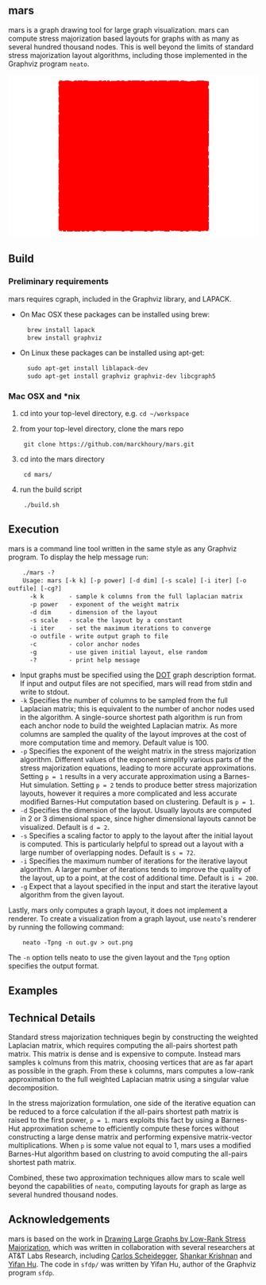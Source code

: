 ## mars

mars is a graph drawing tool for large graph visualization. mars can compute stress majorization based layouts for graphs with as many as several hundred thousand nodes. This is well beyond the limits of standard stress majorization layout algorithms, including those implemented in the Graphviz program `neato`. 

![finance256](./finance256.gif)

## Build

### Preliminary requirements
mars requires cgraph, included in the Graphviz library, and LAPACK.

* On Mac OSX these packages can be installed using brew:

        brew install lapack
        brew install graphviz

* On Linux these packages can be installed using apt-get:

        sudo apt-get install liblapack-dev
        sudo apt-get install graphviz graphviz-dev libcgraph5

### Mac OSX and *nix

1. cd into your top-level directory, e.g. `cd ~/workspace`
1. from your top-level directory, clone the mars repo

        git clone https://github.com/marckhoury/mars.git

1. cd into the mars directory

        cd mars/

1. run the build script
        
        ./build.sh

## Execution
mars is a command line tool written in the same style as any Graphviz program. To display the help message run:

        ./mars -?
        Usage: mars [-k k] [-p power] [-d dim] [-s scale] [-i iter] [-o outfile] [-cg?]
          -k k       - sample k columns from the full laplacian matrix
          -p power   - exponent of the weight matrix
          -d dim     - dimension of the layout
          -s scale   - scale the layout by a constant
          -i iter    - set the maximum iterations to converge
          -o outfile - write output graph to file
          -c         - color anchor nodes
          -g         - use given initial layout, else random
          -?         - print help message

* Input graphs must be specified using the [DOT](http://en.wikipedia.org/wiki/DOT_(graph_description_language)) graph description format. If input and output files are not specified, mars will read from stdin and write to stdout.
* `-k` Specifies the number of columns to be sampled from the full Laplacian matrix; this is equivalent to the number of anchor nodes used in the algorithm. A single-source shortest path algorithm is run from each anchor node to build the weighted Laplacian matrix. As more columns are sampled the quality of the layout improves at the cost of more computation time and memory. Default value is 100.
* `-p` Specifies the exponent of the weight matrix in the stress majorization algorithm. Different values of the exponent simplify various parts of the stress majorization equations, leading to more accurate approximations. Setting `p = 1` results in a very accurate approximation using a Barnes-Hut simulation. Setting `p = 2` tends to produce better stress majorization layouts, however it requires a more complicated and less accurate modified Barnes-Hut computation based on clustering. Default is `p = 1`.
* `-d` Specifies the dimension of the layout. Usually layouts are computed in 2 or 3 dimensional space, since higher dimensional layouts cannot be visualized. Default is `d = 2`.
* `-s` Specifies a scaling factor to apply to the layout after the initial layout is computed. This is particularly helpful to spread out a layout with a large number of overlapping nodes. Default is `s = 72`.
* `-i` Specifies the maximum number of iterations for the iterative layout algorithm. A larger number of iterations tends to improve the quality of the layout, up to a point, at the cost of additional time. Default is `i = 200`.
* `-g` Expect that a layout specified in the input and start the iterative layout algorithm from the given layout.

Lastly, mars only computes a graph layout, it does not implement a renderer. To create a visualization from a graph layout, use `neato`'s renderer by running the following command:

        neato -Tpng -n out.gv > out.png

The `-n` option tells neato to use the given layout and the `Tpng` option specifies the output format. 

## Examples

## Technical Details
Standard stress majorization techniques begin by constructing the weighted Laplacian matrix, which requires computing the all-pairs shortest path matrix. This matrix is dense and is expensive to compute. Instead mars samples `k` colmuns from this matrix, choosing vertices that are as far apart as possible in the graph. From these `k` columns, mars computes a low-rank approximation to the full weighted Laplacian matrix using a singular value decomposition. 

In the stress majorization formulation, one side of the iterative equation can be reduced to a force calculation if the all-pairs shortest path matrix is raised to the first power, `p = 1`. mars exploits this fact by using a Barnes-Hut approximation scheme to efficiently compute these forces without constructing a large dense matrix and performing expensive matrix-vector multiplications. When `p` is some value not equal to 1, mars uses a modified Barnes-Hut algorithm based on clustring to avoid computing the all-pairs shortest path matrix.

Combined, these two approximation techniques allow mars to scale well beyond the capabilities of `neato`, computing layouts for graph as large as several hundred thousand nodes. 

## Acknowledgements

mars is based on the work in [Drawing Large Graphs by Low-Rank Stress Majorization](http://www.cs.berkeley.edu/~khoury/mars.pdf), which was written in collaboration with several researchers at AT&T Labs Research, including [Carlos Scheidegger](http://cscheid.net/), [Shankar Krishnan](http://www.research.att.com/archive/people/Krishnan_Shankar/index.html?fbid=vr6vm_97Cr9) and [Yifan Hu](http://yifanhu.net/index.html). The code in `sfdp/` was written by Yifan Hu, author of the Graphviz program `sfdp`.
